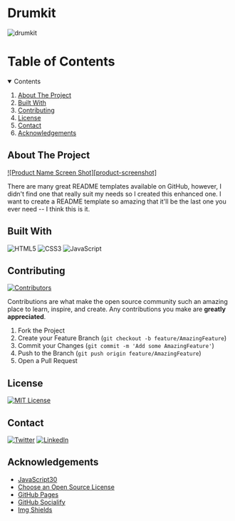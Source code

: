 # Drumkit

![drumkit](https://socialify.git.ci/Bivas-Biswas/drumkit/image?description=1&descriptionEditable=A%20simple%20online%20drumkit%20player&font=Inter&forks=1&issues=1&language=1&logo=https%3A%2F%2Fraw.githubusercontent.com%2FBivas-Biswas%2Fdrumkit%2Fmaster%2Fimage%2Flogo.png&owner=1&pattern=Circuit%20Board&pulls=1&stargazers=1&theme=Dark)


<!-- TABLE OF CONTENTS -->
# Table of Contents
<details open="open">
  <summary>Contents</summary>
  <ol>
    <li>
      <a href="#about-the-project">About The Project</a>
    </li>
    <li><a href="#built-with">Built With</a></li>
    <li><a href="#contributing">Contributing</a></li>
    <li><a href="#license">License</a></li>
    <li><a href="#contact">Contact</a></li>
    <li><a href="#acknowledgements">Acknowledgements</a></li>
  </ol>
</details>


<!-- ABOUT THE PROJECT -->
## About The Project

[![Product Name Screen Shot][product-screenshot]](https://example.com)

There are many great README templates available on GitHub, however, I didn't find one that really suit my needs so I created this enhanced one. I want to create a README template so amazing that it'll be the last one you ever need -- I think this is it.


## Built With
![HTML5](https://img.shields.io/badge/html5-%23E34F26.svg?style=for-the-badge&logo=html5&logoColor=white)
![CSS3](https://img.shields.io/badge/css3-%231572B6.svg?style=for-the-badge&logo=css3&logoColor=white)
![JavaScript](https://img.shields.io/badge/javascript-%23323330.svg?style=for-the-badge&logo=javascript&logoColor=%23F7DF1E)

<!-- CONTRIBUTING -->
## Contributing

[![Contributors][contributors-shield]][contributors-url]

Contributions are what make the open source community such an amazing place to learn, inspire, and create. Any contributions you make are **greatly appreciated**.

1. Fork the Project
2. Create your Feature Branch (`git checkout -b feature/AmazingFeature`)
3. Commit your Changes (`git commit -m 'Add some AmazingFeature'`)
4. Push to the Branch (`git push origin feature/AmazingFeature`)
5. Open a Pull Request

<!-- LICENSE -->
## License
[![MIT License][license-shield]][license-url]


<!-- CONTACT -->
## Contact

[![Twitter][twitter-shield]][twitter-url]
[![LinkedIn][linkedin-shield]][linkedin-url]

## Acknowledgements
* [JavaScript30](https://javascript30.com/)
* [Choose an Open Source License](https://choosealicense.com)
* [GitHub Pages](https://pages.github.com)
* [GitHub Socialify](https://socialify.git.ci/)
* [Img Shields](https://shields.io)


<!-- MARKDOWN LINKS & IMAGES -->
<!-- https://www.markdownguide.org/basic-syntax/#reference-style-links -->
[contributors-shield]: https://img.shields.io/github/contributors/Bivas-Biswas/drumkit.svg?style=for-the-badge
[contributors-url]: https://github.com/Bivas-Biswas/drumkit/graphs/contributors
[license-shield]: https://img.shields.io/github/license/Bivas-Biswas/drumkit.svg?style=for-the-badge
[license-url]: https://github.com/github_username/repo_name/blob/master/LICENSE.txt

<!-- social handle -->
[linkedin-shield]: https://img.shields.io/badge/-LinkedIn-black.svg?style=for-the-badge&logo=linkedin&colorB=555
[linkedin-url]: https://www.linkedin.com/in/bivas-biswas-828a731b7/

[twitter-shield]:https://img.shields.io/badge/twitter-%231DA1F2.svg?style=for-the-badge&logo=Twitter&logoColor=white
[twitter-url]:https://twitter.com/bivasbiswas99

